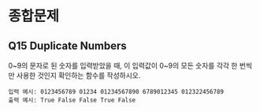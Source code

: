 # 종합문제
## Q15 Duplicate Numbers
0~9의 문자로 된 숫자를 입력받았을 때, 이 입력값이 0~9의 모든 숫자를 각각 한 번씩만 사용한 것인지 확인하는 함수를 작성하시오.
```
입력 예시: 0123456789 01234 01234567890 6789012345 012322456789
출력 예시: True False False True False
```